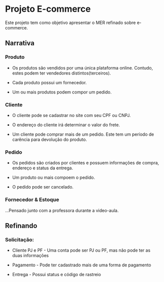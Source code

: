 # Projeto E-commerce
Este projeto tem como objetivo apresentar o MER refinado sobre e-commerce.

## Narrativa
### Produto
- Os produtos são vendidos por uma única plataforma online.
Contudo, estes podem ter vendedores distintos(terceiros).

- Cada produto possui um fornecedor.

- Um ou mais produtos podem compor um pedido.

### Cliente
- O cliente pode se cadastrar no site com seu CPF ou CNPJ.

- O endereço do cliente irá determinar o valor do frete.

- Um cliente pode comprar mais de um pedido. Este tem um período de carência para devolução do produto.

### Pedido
- Os pedidos são criados por clientes e possuem informações de compra, endereço e status da entrega.

- Um produto ou mais compoem o pedido.

- O pedido pode ser cancelado.

### Fornecedor & Estoque
...Pensado junto com a professora durante a video-aula.


## Refinando
### Solicitação:
- Cliente PJ e PF - Uma conta pode ser PJ ou PF, mas não pode ter as duas informações

- Pagamento - Pode ter cadastrado mais de uma forma de pagamento

- Entrega - Possui status e código de rastreio






